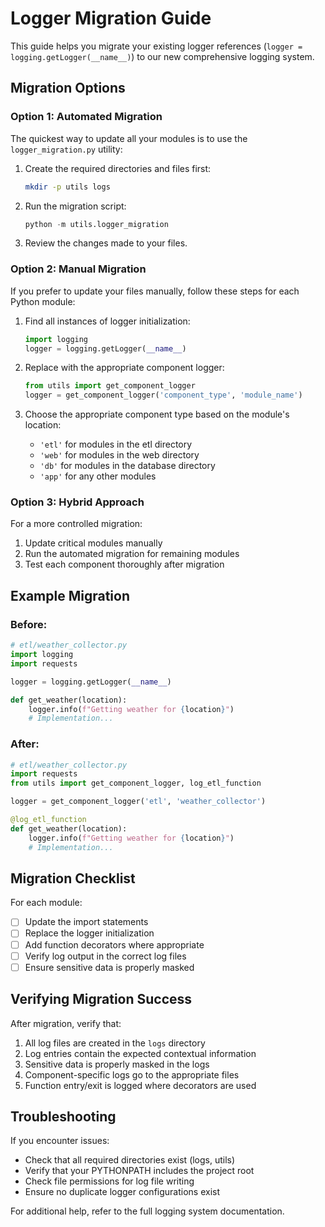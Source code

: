 # Logger Migration Guide

This guide helps you migrate your existing logger references (`logger = logging.getLogger(__name__)`) to our new comprehensive logging system.

## Migration Options

### Option 1: Automated Migration

The quickest way to update all your modules is to use the `logger_migration.py` utility:

1. Create the required directories and files first:

   ```bash
   mkdir -p utils logs
   ```

2. Run the migration script:

   ```python
   python -m utils.logger_migration
   ```

3. Review the changes made to your files.

### Option 2: Manual Migration

If you prefer to update your files manually, follow these steps for each Python module:

1. Find all instances of logger initialization:

   ```python
   import logging
   logger = logging.getLogger(__name__)
   ```

2. Replace with the appropriate component logger:

   ```python
   from utils import get_component_logger
   logger = get_component_logger('component_type', 'module_name')
   ```

3. Choose the appropriate component type based on the module's location:
   - `'etl'` for modules in the etl directory
   - `'web'` for modules in the web directory
   - `'db'` for modules in the database directory
   - `'app'` for any other modules

### Option 3: Hybrid Approach

For a more controlled migration:

1. Update critical modules manually
2. Run the automated migration for remaining modules
3. Test each component thoroughly after migration

## Example Migration

### Before:

```python
# etl/weather_collector.py
import logging
import requests

logger = logging.getLogger(__name__)

def get_weather(location):
    logger.info(f"Getting weather for {location}")
    # Implementation...
```

### After:

```python
# etl/weather_collector.py
import requests
from utils import get_component_logger, log_etl_function

logger = get_component_logger('etl', 'weather_collector')

@log_etl_function
def get_weather(location):
    logger.info(f"Getting weather for {location}")
    # Implementation...
```

## Migration Checklist

For each module:

- [ ] Update the import statements
- [ ] Replace the logger initialization
- [ ] Add function decorators where appropriate
- [ ] Verify log output in the correct log files
- [ ] Ensure sensitive data is properly masked

## Verifying Migration Success

After migration, verify that:

1. All log files are created in the `logs` directory
2. Log entries contain the expected contextual information
3. Sensitive data is properly masked in the logs
4. Component-specific logs go to the appropriate files
5. Function entry/exit is logged where decorators are used

## Troubleshooting

If you encounter issues:

- Check that all required directories exist (logs, utils)
- Verify that your PYTHONPATH includes the project root
- Check file permissions for log file writing
- Ensure no duplicate logger configurations exist

For additional help, refer to the full logging system documentation.

